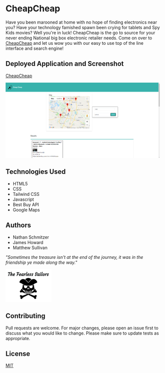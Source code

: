 # CheapCheap

Have you been marooned at home with no hope of finding electronics near you? Have your technology famished spawn been crying for tablets and Spy Kids movies? Well you're in luck! CheapCheap is the go to source for your never ending National big box electronic retailer needs. Come on over to [CheapCheap](https://jth2698.github.io/bootcamp-project-1/) and let us wow you with our easy to use top of the line interface and search engine!

## Deployed Application and Screenshot

[CheapCheap](https://jth2698.github.io/bootcamp-project-1/)

![Screencap](./Images/Screencap.png)


## Technologies Used


* HTML5
* CSS
* Tailwind CSS
* Javascript
* Best Buy API
* Google Maps

## Authors

* Nathan Schmitzer
* James Howard
* Matthew Sullivan

_"Sometimes the treasure isn't at the end of the journey, it was in the friendship ye made along the way."_

![Fearless](./Images/Fearless.png)

## Contributing

Pull requests are welcome. For major changes, please open an issue first to discuss what you would like to change.
Please make sure to update tests as appropriate.

## License
[MIT](https://choosealicense.com/licenses/mit/)
